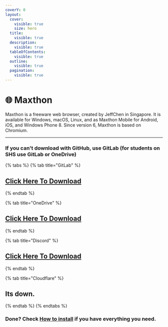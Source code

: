 ```yaml
---
coverY: 0
layout:
  cover:
    visible: true
    size: hero
  title:
    visible: true
  description:
    visible: true
  tableOfContents:
    visible: true
  outline:
    visible: true
  pagination:
    visible: true
---
```


# 🌐 Maxthon

Maxthon is a freeware web browser, created by JeffChen in Singapore. It is available for Windows, macOS, Linux, and as Maxthon Mobile for Android, iOS, and Windows Phone 8. Since version 6, Maxthon is based on Chromium.

***

### If you can't download with GitHub, use GitLab (for students on SHS use GitLab or OneDrive)

{% tabs %}
{% tab title="GitLab" %}
## [Click Here To Download](https://gitlab.com/fozalors/fountaine/-/raw/main/apps/maxthon\_7.1.6.1000\_x64.zip)
{% endtab %}

{% tab title="OneDrive" %}
## [Click Here To Download](https://1drv.ms/u/s!AkX2q12uku0fgfB1\_jc-IO6hsgXB0A?e=YjehZa)
{% endtab %}

{% tab title="Discord" %}
## [Click Here To Download](https://cdn.discordapp.com/attachments/1113994556787146843/1150948499270148187/maxthon\_7.1.6.1000\_x64.zip)
{% endtab %}

{% tab title="Cloudflare" %}
## Its down.
{% endtab %}
{% endtabs %}

### Done? Check [How to install](../how-to-install/) if you have everything you need.

